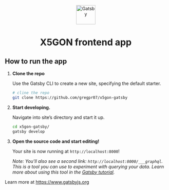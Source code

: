 
<p align="center">
  <a href="https://platform.x5gon.org">
    <img alt="Gatsby" src="https://platform.x5gon.org/imgs/logo/x5gon_logo_light.svg" width="60" />
  </a>
</p>
<h1 align="center">
  X5GON frontend app
</h1>


## How to run the app

1.  **Clone the repo**

    Use the Gatsby CLI to create a new site, specifying the default starter.

    ```sh
    # cline the repo
    git clone https://github.com/gregpr07/x5gon-gatsby
    ```

1.  **Start developing.**

    Navigate into site’s directory and start it up.

    ```sh
    cd x5gon-gatsby/
    gatsby develop
    ```

1.  **Open the source code and start editing!**

    Your site is now running at `http://localhost:8000`!

    _Note: You'll also see a second link: _`http://localhost:8000/___graphql`_. This is a tool you can use to experiment with querying your data. Learn more about using this tool in the [Gatsby tutorial](https://www.gatsbyjs.org/tutorial/part-five/#introducing-graphiql)._
    
    
Learn more at <a href="https://www.gatsbyjs.org">https://www.gatsbyjs.org</a>

